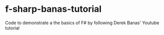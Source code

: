 # f-sharp-banas-tutorial
Code to demonstrate a the basics of F# by following Derek Banas' Youtube tutorial
